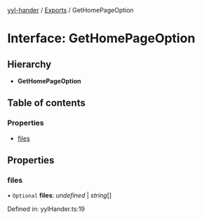 [yyl-hander](../README.md) / [Exports](../modules.md) / GetHomePageOption

# Interface: GetHomePageOption

## Hierarchy

* **GetHomePageOption**

## Table of contents

### Properties

- [files](gethomepageoption.md#files)

## Properties

### files

• `Optional` **files**: *undefined* \| *string*[]

Defined in: yylHander.ts:19
